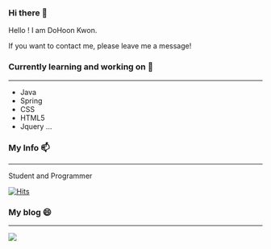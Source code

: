 ### Hi there 👋

Hello ! I am DoHoon Kwon.

If you want to contact me, please leave me a message!


### Currently learning and working on 🌱
---
- Java
- Spring
- CSS
- HTML5
- Jquery ...


### My Info 📫
---
Student and Programmer

[![Hits](https://hits.seeyoufarm.com/api/count/incr/badge.svg?url=https%3A%2F%2Fgithub.com%2Feunrin15&count_bg=%23C36EEA&title_bg=%23000000&icon=bilibili.svg&icon_color=%23E7E7E7&title=Visitors&edge_flat=false)](https://hits.seeyoufarm.com)


### My blog 😄
---
<a href="https://eunrin15.github.io/">
    <img src = "https://img.shields.io/badge/MY%20BLOG-yellow?&style=flat&logo=github&logoColor=black" style="height : auto; margin-right : 2px;"/>
</a>

<!--
### 🔭 I’m currently working on ...
### 🌱 I’m currently learning ...
### 👯 I’m looking to collaborate on ...
### 🤔 I’m looking for help with ...
### 💬 Ask me about ...
### 📫 How to reach me: ...
### 😄 Pronouns: ...
### ⚡ Fun fact: ...
--!>
